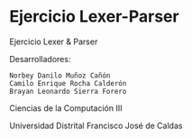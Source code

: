 # Ejercicio Lexer-Parser
Ejercicio Lexer &amp; Parser

Desarrolladores:

    Norbey Danilo Muñoz Cañón
    Camilo Enrique Rocha Calderón
    Brayan Leonardo Sierra Forero

Ciencias de la Computación III

Universidad Distrital Francisco José de Caldas
